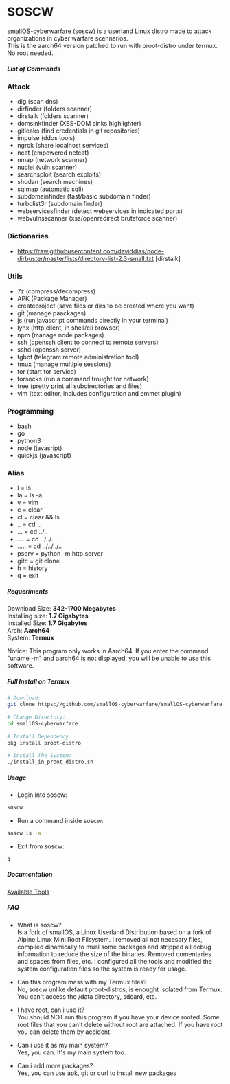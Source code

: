 # SOSCW

smallOS-cyberwarfare (soscw) is a userland Linux distro made to attack organizations in cyber warfare scennarios.  
This is the aarch64 version patched to run with proot-distro under termux. No root needed.  

##### List of Commands  
### Attack
- dig (scan dns)
- dirfinder (folders scanner)  
- dirstalk (folders scanner)  
- domsinkfinder (XSS-DOM sinks highlighter)  
- gitleaks (find credentials in git repositories)
- impulse (ddos tools)  
- ngrok (share localhost services)
- ncat (empowered netcat)
- nmap (network scanner)
- nuclei (vuln scanner)  
- searchsploit (search exploits)
- shodan (search machines)
- sqlmap (automatic sqli)  
- subdomainfinder (fast/basic subdomain finder)
- turbolist3r (subdomain finder)  
- webservicesfinder (detect webservices in indicated ports)
- webvulnsscanner (xss/openredirect bruteforce scanner)

### Dictionaries  
- https://raw.githubusercontent.com/daviddias/node-dirbuster/master/lists/directory-list-2.3-small.txt [dirstalk]

### Utils  
- 7z (compress/decompress)
- APK (Package Manager)
- createproject (save files or dirs to be created where you want)
- git (manage paackages)  
- js (run javascript commands directly in your terminal)  
- lynx (http client, in shell/cli browser)  
- npm (manage node packages)  
- ssh (openssh client to connect to remote servers)
- sshd (openssh server)
- tgbot (telegram remote administration tool)  
- tmux (manage multiple sessions)
- tor (start tor service)  
- torsocks (run a command trought tor network)  
- tree (pretty print all subdirectories and files)
- vim (text editor, includes configuration and emmet plugin)   
  
### Programming  
- bash  
- go  
- python3  
- node (javasript)
- quickjs (javascript)  

### Alias  
- l = ls  
- la = ls -a  
- v = vim  
- c = clear  
- cl = clear && ls  
- .. = cd ..  
- ... = cd ../..  
- .... = cd ../../..  
- ..... = cd ../../../..  
- pserv = python -m http.server  
- gitc = git clone  
- h = history  
- q = exit  

##### Requeriments

Download Size: **342-1700 Megabytes**  
Installing size: **1.7 Gigabytes**  
Installed Size: **1.7 Gigabytes**  
Arch: **Aarch64**  
System: **Termux**  
  
Notice: This program only works in Aarch64. If you enter the command "uname -m" and aarch64 is not displayed, you will be unable to use this software. 

##### Full Install on Termux

```bash
# Download:  
git clone https://github.com/smallOS-cyberwarfare/smallOS-cyberwarfare  
    
# Change Directory:  
cd smallOS-cyberwarfare  
  
# Install Dependency  
pkg install proot-distro  
  
# Install The System:  
./install_in_proot_distro.sh  
```

##### Usage

- Login into soscw:
```bash
soscw
```

- Run a command inside soscw:
```bash
soscw ls -a
```

- Exit from soscw:
```bash
q
```

##### Documentation  
[Available Tools](https://github.com/smallOS-cyberwarfare/smallOS-cyberwarfare/tree/master/docs#documentation)  
  
##### FAQ
- What is soscw?  
Is a fork of smallOS, a Linux Userland Distribution based on a fork of Alpine Linux Mini Root Filsystem. I removed all not necesary files, compiled dinamically to musl some packages and stripped all debug information to reduce the size of the binaries. Removed comentaries and spaces from files, etc. I configured all the tools and modified the system configuration files so the system is ready for usage.

- Can this program mess with my Termux files?    
No, soscw unlike default proot-distros, is enought isolated from Termux. You can't access the /data directory, sdcard, etc.  
  
- I have root, can i use it?    
You should NOT run this program if you have your device rooted. Some root files that you can't delete without root are attached. If you have root you can delete them by accident. 
   
- Can i use it as my main system?    
Yes, you can. It's my main system too.    
  
- Can i add more packages?  
Yes, you can use apk, git or curl to install new packages   
